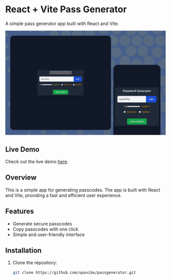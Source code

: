 # React + Vite Pass Generator

A simple pass generator app built with React and Vite.

![Tonkeeper Battery Screenshot](src/assets/screenshots/screenshot.png)

## Live Demo

Check out the live demo [here](https://passgenerator-rust.vercel.app/).


## Overview

This is a simple app for generating passcodes. The app is built with React and Vite, providing a fast and efficient user experience.

## Features

- Generate secure passcodes
- Copy passcodes with one click
- Simple and user-friendly interface

## Installation

1. Clone the repository:
   ```bash
   git clone https://github.com/upovibe/passgenerator.git
